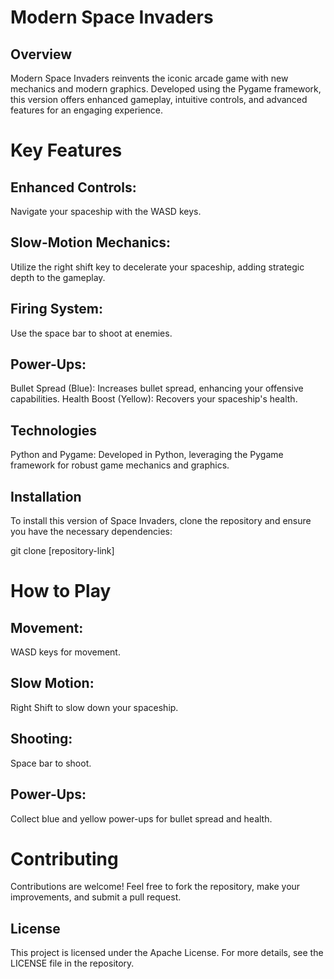 # Modern Space Invaders
## Overview
Modern Space Invaders reinvents the iconic arcade game with new mechanics and modern graphics. Developed using the Pygame framework, this version offers enhanced gameplay, intuitive controls, and advanced features for an engaging experience.

# Key Features
## Enhanced Controls: 
Navigate your spaceship with the WASD keys.
## Slow-Motion Mechanics: 
Utilize the right shift key to decelerate your spaceship, adding strategic depth to the gameplay.
## Firing System: 
Use the space bar to shoot at enemies.
## Power-Ups:
Bullet Spread (Blue): 
Increases bullet spread, enhancing your offensive capabilities.
Health Boost (Yellow): 
Recovers your spaceship's health.
## Technologies
Python and Pygame: 
Developed in Python, leveraging the Pygame framework for robust game mechanics and graphics.
## Installation
To install this version of Space Invaders, clone the repository and ensure you have the necessary dependencies:

git clone [repository-link]

# How to Play
## Movement: 
WASD keys for movement.
## Slow Motion: 
Right Shift to slow down your spaceship.
## Shooting: 
Space bar to shoot.
## Power-Ups: 
Collect blue and yellow power-ups for bullet spread and health.
# Contributing
Contributions are welcome! Feel free to fork the repository, make your improvements, and submit a pull request.

## License
This project is licensed under the Apache License. For more details, see the LICENSE file in the repository.
